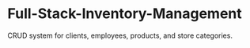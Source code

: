# Full-Stack-Inventory-Management
CRUD system for clients, employees, products, and store categories.
